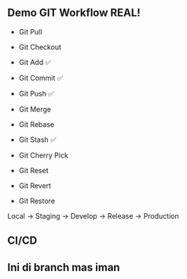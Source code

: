 ## Demo GIT Workflow REAL!

- Git Pull
- Git Checkout
- Git Add ✅
- Git Commit ✅
- Git Push ✅
- Git Merge
- Git Rebase

- Git Stash ✅
- Git Cherry Pick
- Git Reset
- Git Revert
- Git Restore

Local -> Staging -> Develop -> Release -> Production

## CI/CD

## Ini di branch mas iman
